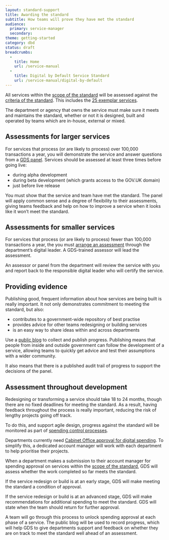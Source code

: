 ```yaml
---
layout: standard-support
title: Awarding the standard
subtitle: How teams will prove they have met the standard
audience:
  primary: service-manager
  secondary:
theme: getting-started
category: dbd
status: draft
breadcrumbs:
  -
    title: Home
    url: /service-manual
  -
    title: Digital by Default Service Standard
    url: /service-manual/digital-by-default
---
```


All services within the [scope of the standard](/service-manual/digital-by-default/scope-of-the-standard.html) will be assessed against the [criteria of the standard](/service-manual/digital-by-default). This includes the [25 exemplar services](https://www.gov.uk/transformation).

The department or agency that owns the service must make sure it meets and maintains the standard, whether or not it is designed, built and operated by teams which are in-house, external or mixed.

## Assessments for larger services

For services that process (or are likely to process) over 100,000 transactions a year, you will demonstrate the service and answer questions from a [GDS panel](/service-manual/assessments-at-gds.html). Services should be assessed at least three times before going live:

* during alpha development
* during beta development (which grants access to the GOV.UK domain)
* just before live release

You must show that the service and team have met the standard. The panel will apply common sense and a degree of flexibility to their assessments, giving teams feedback and help on how to improve a service when it looks like it won’t meet the standard.

## Assessments for smaller services

For services that process (or are likely to process) fewer than 100,000 transactions a year, the you must [arrange an assessment](/service-manual/self-assessments-and-certification.html) through the department’s digital leader. A GDS-trained assessor will lead the assessment.

An assessor or panel from the department will review the service with you and report back to the responsible digital leader who will certify the service.

## Providing evidence

Publishing good, frequent information about how services are being built is really important. It not only demonstrates commitment to meeting the standard, but also:

* contributes to a government-wide repository of best practise
* provides advice for other teams redesigning or building services
* is an easy way to share ideas within and across departments

Use a [public blog](/service-manual/communications/index.html) to collect and publish progress. Publishing means that people from inside and outside government can follow the development of a service, allowing teams to quickly get advice and test their assumptions with a wider community.

It also means that there is a published audit trail of progress to support the decisions of the panel.

## Assessment throughout development

Redesigning or transforming a service should take 18 to 24 months, though there are no fixed deadlines for meeting the standard. As a result, having feedback throughout the process is really important, reducing the risk of lengthy projects going off track.

To do this, and support agile design, progress against the standard will be monitored as part of [spending control processes](/service-manual/technology/spending-controls.html).

Departments currently need [Cabinet Office approval for digital spending](/government/publications/cabinet-office-controls). To simplify this, a dedicated account manager will work with each department to help prioritise their projects.

When a department makes a submission to their account manager for spending approval on services within the [scope of the standard](/service-manual/digital-by-default/scope-of-the-standard.html), GDS will assess whether the work completed so far meets the standard. 

If the service redesign or build is at an early stage, GDS will make meeting the standard a condition of approval. 

If the service redesign or build is at an advanced stage, GDS will make recommendations for additional spending to meet the standard. GDS will state when the team should return for further approval.

A team will go through this process to unlock spending approval at each phase of a service. The public blog will be used to record progress, which will help GDS to give departments support and feedback on whether they are on track to meet the standard well ahead of an assessment.